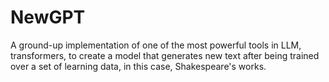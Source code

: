 # NewGPT
A ground-up implementation of one of the most powerful tools in LLM, transformers, to create a model that generates new text after being trained over a set of learning data, in this case, Shakespeare's works.
